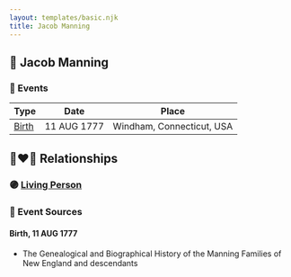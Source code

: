```yaml
---
layout: templates/basic.njk
title: Jacob Manning
---
```

## 🔵 Jacob Manning

### 📆 Events

Type | Date | Place
------ | ------ | ------
[Birth](#event-e2c5370b-26ec-4f7d-8d2e-a2f73537667b) | 11 AUG 1777 | Windham, Connecticut, USA

## 👩‍❤️‍👨 Relationships

### 🟣 [Living Person](/people/9/99413171)

### 📰 Event Sources

#### <a id="event-e2c5370b-26ec-4f7d-8d2e-a2f73537667b"></a> Birth, 11 AUG 1777
* The Genealogical and Biographical History of the Manning Families of New England and descendants